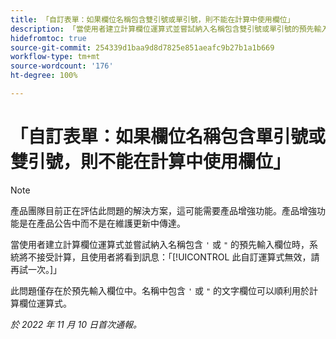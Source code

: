 ```yaml
---
title: 「自訂表單：如果欄位名稱包含雙引號或單引號，則不能在計算中使用欄位」
description: 「當使用者建立計算欄位運算式並嘗試納入名稱包含雙引號或單引號的預先輸入欄位時，系統將不接受計算，且使用者將看到訊息：此自訂運算式無效，請再試一次。」
hidefromtoc: true
source-git-commit: 254339d1baa9d8d7825e851aeafc9b27b1a1b669
workflow-type: tm+mt
source-wordcount: '176'
ht-degree: 100%

---
```



# 「自訂表單：如果欄位名稱包含單引號或雙引號，則不能在計算中使用欄位」

>[!NOTE]
>
>產品團隊目前正在評估此問題的解決方案，這可能需要產品增強功能。產品增強功能是在產品公告中而不是在維護更新中傳達。

當使用者建立計算欄位運算式並嘗試納入名稱包含 `'` 或 `"` 的預先輸入欄位時，系統將不接受計算，且使用者將看到訊息：「[!UICONTROL 此自訂運算式無效，請再試一次。]」

此問題僅存在於預先輸入欄位中。名稱中包含 `'` 或 `"` 的文字欄位可以順利用於計算欄位運算式。

_於 2022 年 11 月 10 日首次通報。_

